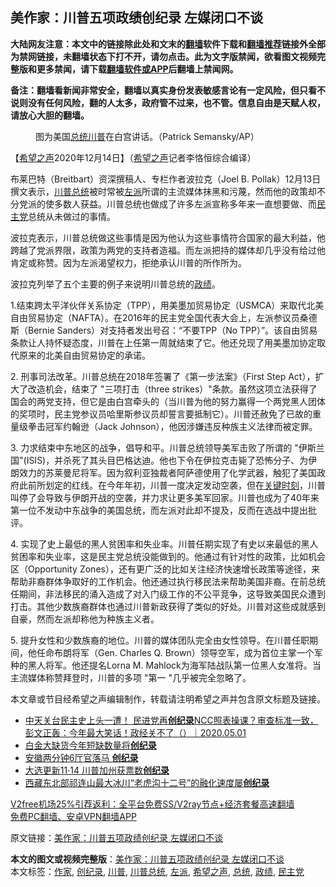  <h2>美作家：川普五项政绩创纪录 左媒闭口不谈</h2> <p class="notice"><b>大陆网友注意：本文中的链接除此处和文末的<a href="https://github.com/bannedbook/fanqiang" >翻墙</a>软件下载和<a href="https://github.com/killgcd/justmysocks/blob/master/README.md">翻墙推荐</a>链接外全部为禁网链接，未翻墙状态下打不开，请勿点击。此为文字版禁闻，欲看图文视频完整版和更多禁闻，请下载<a href="https://github.com/bannedbook/fanqiang">翻墙软件或APP</a>后翻墙上禁闻网。</p><p>备注：翻墙看新闻非常安全，翻墙以真实身份发表敏感言论有一定风险，但只看不说则没有任何风险，翻的人太多，政府管不过来，也不管。信息自由是天赋人权，请放心大胆的翻墙。</b></p>  <div class="entry"> <figure><figcaption>图为美国<a href="https://www.bannedbook.org/bnews/tag/%e6%80%bb%e7%bb%9f/" class="st_tag internal_tag" rel="tag" title="标签 总统 下的日志">总统</a><a href="https://www.bannedbook.org/bnews/tag/%e5%b7%9d%e6%99%ae/" class="st_tag internal_tag" rel="tag" title="标签 川普 下的日志">川普</a>在白宫讲话。（Patrick Semansky/AP）</figcaption></figure> <p>【<span class='wp_keywordlink_affiliate'><a href="https://www.soundofhope.org" title="希望之声" target="_blank">希望之声</a></span>2020年12月14日】（<a href="https://www.bannedbook.org/bnews/tag/%e5%b8%8c%e6%9c%9b%e4%b9%8b%e5%a3%b0/" class="st_tag internal_tag" rel="tag" title="标签 希望之声 下的日志">希望之声</a>记者李恪恒综合编译）</p> <p>布莱巴特（Breitbart）资深撰稿人、专栏作者波拉克（Joel B. Pollak）12月13日撰文表示，<a href="https://www.bannedbook.org/bnews/tag/%E5%B7%9D%E6%99%AE%E6%80%BB%E7%BB%9F/" class="st_tag internal_tag" rel="tag" title="标签 川普总统 下的日志">川普总统</a>被时常被<a href="https://www.bannedbook.org/bnews/tag/%e5%b7%a6%e6%b4%be/" class="st_tag internal_tag" rel="tag" title="标签 左派 下的日志">左派</a>所谓的主流媒体抹黑和污蔑，然而他的政策却不分党派的使多数人获益。川普总统也做成了许多左派宣称多年来一直想要做、而<a href="https://www.bannedbook.org/bnews/tag/%e6%b0%91%e4%b8%bb%e5%85%9a/" class="st_tag internal_tag" rel="tag" title="标签 民主党 下的日志">民主党</a>总统从未做过的事情。</p>  <p>波拉克表示，川普总统做这些事情是因为他认为这些事情符合国家的最大利益，他跨越了党派界限，政策为两党的支持者造福。而左派把持的媒体却几乎没有给过他肯定或称赞。因为左派渴望权力，拒绝承认川普的所作所为。</p> <p>波拉克列举了五个主要的例子来说明川普总统的<a href="https://www.bannedbook.org/bnews/tag/%E6%94%BF%E7%BB%A9/" class="st_tag internal_tag" rel="tag" title="标签 政绩 下的日志">政绩</a>。</p>  <p>1.结束跨太平洋伙伴关系协定（TPP），用美墨加贸易协定（USMCA）来取代北美自由贸易协定（NAFTA）。在2016年的民主党全国代表大会上，左派参议员桑德斯（Bernie Sanders）对支持者发出号召：“不要TPP（No TPP）”。该自由贸易条款让人持怀疑态度，川普在上任第一周就结束了它。他还兑现了用美墨加协定取代原来的北美自由贸易协定的承诺。</p> <p>2. 刑事司法改革。川普总统在2018年签署了《第一步法案》（First Step Act），扩大了改造机会，结束了 &quot;三项打击（three strikes）&quot;条款。虽然这项立法获得了国会的两党支持，但它是由白宫牵头的（当川普为他的努力赢得一个两党黑人团体的奖项时，民主党参议员哈里斯参议员却誓言要抵制它）。川普还赦免了已故的重量级拳击冠军约翰逊（Jack Johnson），他因涉嫌违反种族主义法律而被定罪。</p>  <p>3. 力求结束中东地区的战争，倡导和平。川普总统领导美军击败了所谓的 &quot;伊斯兰国&quot;(ISIS)，并杀死了其头目巴格达迪。他也下令在伊拉克击毙了恐怖分子、为伊朗效力的苏莱曼尼将军。因为叙利亚独裁者阿萨德使用了化学武器，触犯了美国政府此前所划定的红线。在今年年初，川普一度决定发动空袭，但在<span class='wp_keywordlink'><a href="https://www.bannedbook.org/forum2/topic151.html" title="关键时刻：李鹏日记" target="_blank">关键时刻</a></span>，川普叫停了会导致与伊朗开战的空袭，并力求让更多美军回家。川普也成为了40年来第一位不发动中东战争的美国总统，而左派对此却不提及，反而在选战中提出批评。</p> <p>4. 实现了史上最低的黑人贫困率和失业率。川普任期实现了有史以来最低的黑人贫困率和失业率，这是民主党总统没能做到的。他通过有针对性的政策，比如机会区（Opportunity Zones），还有更广泛的比如关注经济快速增长政策等途径，来帮助非裔群体争取好的工作机会。他还通过执行移民法来帮助美国非裔。在前总统任期间，非法移民的涌入造成了对入门级工作的不公平竞争，这导致美国民众遭到打击。其他少数族裔群体也通过川普新政获得了类似的好处。川普对这些成就感到自豪，然而左派却称他为种族主义者。</p>  <p>5. 提升女性和少数族裔的地位。川普的媒体团队完全由女性领导。在川普任职期间，他任命布朗将军（Gen. Charles Q. Brown）领导空军，成为首位主掌一个军种的黑人将军。他还提名Lorna M. Mahlock为海军陆战队第一位黑人女准将。当主流媒体称赞拜登时，川普的多项 &quot;第一 &quot;几乎被完全忽略了。</p> <p>本文章或节目经希望之声编辑制作，转载请注明希望之声并包含原文标题及链接。</p> <ul class='op-related-articles' title='相关阅读'> <li><a href='https://www.bannedbook.org/bnews/taiwannews/20201119/1433543.html' target='_blank'>中天关台民主史上头一遭！ 民进党再<b>创纪录</b>NCC照表操课？审查标准一致，彭文正轰：今年最大笑话！政经关不了（）｜2020.05.01</a></li> <li><a href='https://www.bannedbook.org/bnews/baitai/20201118/1433071.html' target='_blank'>白金大缺货今年短缺数量将<b>创纪录</b></a></li> <li><a href='https://www.bannedbook.org/bnews/headline/20201114/1431113.html' target='_blank'>安徽两分钟6厅官落马 <b>创纪录</b></a></li> <li><a href='https://www.bannedbook.org/bnews/cbnews/20201114/1431108.html' target='_blank'>大选更新11·14 川普加州获票数<b>创纪录</b></a></li> <li><a href='https://www.bannedbook.org/bnews/renquan/xizang/20201113/1430545.html' target='_blank'>西藏东北部祁连山最大冰川“老虎沟十二号”的融化速度屡<b>创纪录</b></a></li> </ul> <p class="texttj"> <a href="https://github.com/bannedbook/fanqiang/wiki/V2ray%E6%9C%BA%E5%9C%BA" target="_blank">V2free机场25%引荐返利：全平台免费SS/V2ray节点+经济套餐高速翻墙</a><br/> <a href="https://github.com/bannedbook/fanqiang/wiki/%E7%A6%81%E9%97%BB%E7%BD%91%E5%AE%89%E5%8D%93%E7%BF%BB%E5%A2%99%E6%96%B0%E9%97%BBAPP" target="_blank">免费PC翻墙、安卓VPN翻墙APP</a></p><p>原文链接：<a class="src_link"  href="https://www.soundofhope.org/post/453481" target="_blank">美作家：川普五项政绩创纪录 左媒闭口不谈</a></p><a name='sharetosocial'></a>       <div><b>本文的图文或视频完整版</b>：<a href='https://www.bannedbook.org/bnews/comments/20201215/1447738.html'>美作家：川普五项政绩创纪录 左媒闭口不谈</a></div>  </div><!--END ENTRY--> <div class="postfooter"> <div>本文标签：<a href="https://www.bannedbook.org/bnews/tag/%e4%bd%9c%e5%ae%b6/" rel="tag">作家</a>, <a href="https://www.bannedbook.org/bnews/tag/%E5%88%9B%E7%BA%AA%E5%BD%95/" rel="tag">创纪录</a>, <a href="https://www.bannedbook.org/bnews/tag/%e5%b7%9d%e6%99%ae/" rel="tag">川普</a>, <a href="https://www.bannedbook.org/bnews/tag/%E5%B7%9D%E6%99%AE%E6%80%BB%E7%BB%9F/" rel="tag">川普总统</a>, <a href="https://www.bannedbook.org/bnews/tag/%e5%b7%a6%e6%b4%be/" rel="tag">左派</a>, <a href="https://www.bannedbook.org/bnews/tag/%e5%b8%8c%e6%9c%9b%e4%b9%8b%e5%a3%b0/" rel="tag">希望之声</a>, <a href="https://www.bannedbook.org/bnews/tag/%e6%80%bb%e7%bb%9f/" rel="tag">总统</a>, <a href="https://www.bannedbook.org/bnews/tag/%E6%94%BF%E7%BB%A9/" rel="tag">政绩</a>, <a href="https://www.bannedbook.org/bnews/tag/%e6%b0%91%e4%b8%bb%e5%85%9a/" rel="tag">民主党</a></div>  </div><!--END POSTFOOTER--> 
